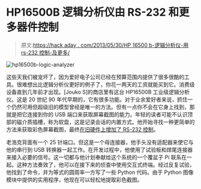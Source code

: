 # HP16500B 逻辑分析仪由 RS-232 和更多器件控制

> 原文:[https://hack aday . com/2013/05/30/HP 16500 b-逻辑分析仪-用 rs-232 控制-及更多/](https://hackaday.com/2013/05/30/hp16500b-logic-analyzer-controlled-with-rs-232-and-more/)

![hp16500b-logic-analyzer](../Images/3aec62f00555a1855a1fd88e5381e086.png)

这些天我们被宠坏了，因为爱好电子公司已经在预算范围内提供了很多很酷的工具。很难想出比逻辑分析仪更好的例子了，你花一两天的工资就能买到它。消费级设备直到几年前才出现。[Jouko S]的商店里有这台 HP16500B 工业级逻辑分析仪。这是 20 世纪 90 年代早期的，它有很多功能。对于业余爱好者来说，抓住一个仍然可用但超级旧的模型曾经是唯一的方法。但有一点你不会在它身上找到，那就是把它连接到你的 USB 端口来获取屏幕截图的能力。年轻的读者可能不认识顶部的磁介质插槽，称为软盘，这是记录会话的内置方式。他开始寻找一种更简单的方法来获取彩色屏幕截图，最终[在旧硬件上增加了 RS-232 控制](https://github.com/joukos/ghettoib/wiki/ghettoIB:-getting-color-screenshots-and-more-out-of-an-old-logic-analyzer)。

老浩克背面有一个 25 针端口。但这是一个母连接器，他手头没有适配器来使它与他的串行到 USB 转换器一起工作。在开发过程中，他使用了试验板和焊尾连接器来接入必要的信号。这一切都与他计划奉献给这个系统的一个覆盆子 Pi 联系在一起。这种方法奏效了，他可以在接下来的侦查中使用交互式终端。经过反复试验，他找到了命令，并为等式的圆周率一方写了一些 Python 代码。由于 Python 图像模块中提供的实用程序，他现在可以轻松地提取彩色截图。